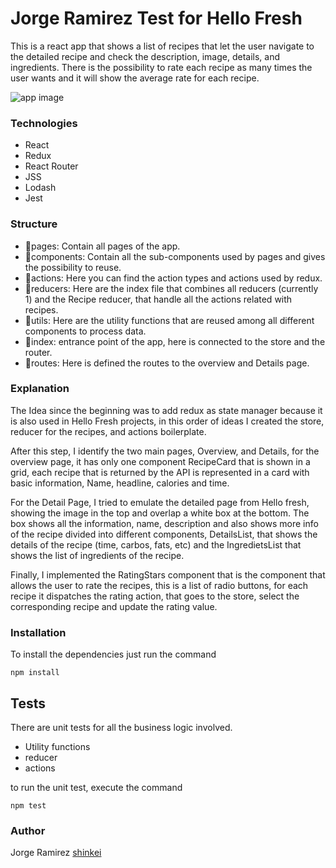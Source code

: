 # Jorge Ramirez Test for Hello Fresh

This is a react app that shows a list of recipes that let the user navigate to the detailed recipe and check the description, image, details, and ingredients.
There is the possibility to rate each recipe as many times the user wants and it will show the average rate for each recipe.

![app image](https://github.com/hellofreshdevtests/Shinkei-frontend-react-test/tree/develop/overview.png)

### Technologies
 - React
 - Redux
 - React Router
 - JSS
 - Lodash
 - Jest

### Structure

- 📁pages: Contain all pages of the app.
- 📁components: Contain all the sub-components used by pages and gives the possibility to reuse.
- 📁actions: Here you can find the action types and actions used by redux.
- 📁reducers: Here are the index file that combines all reducers (currently 1) and the Recipe reducer, that handle all the actions related with recipes.
- 📁utils: Here are the utility functions that are reused among all different components to process data.
- 🎯index: entrance point of the app, here is connected to the store and the router.
- 🧭routes: Here is defined the routes to the overview and Details page.

### Explanation

The Idea since the beginning was to add redux as state manager because it is also used in Hello Fresh projects, in this order of ideas I created the store, reducer for the recipes, and actions boilerplate.

After this step, I identify the two main pages, Overview, and Details, for the overview page, it has only one component RecipeCard that is shown in a grid, each recipe that is returned by the API is represented in a card with basic information, Name, headline, calories and time.

For the Detail Page, I tried to emulate the detailed page from Hello fresh, showing the image in the top and overlap a white box at the bottom. The box shows all the information, name, description and also shows more info of the recipe divided into different components, DetailsList, that shows the details of the recipe (time, carbos, fats, etc) and the IngredietsList that shows the list of ingredients of the recipe.

Finally, I implemented the RatingStars component that is the component that allows the user to rate the recipes, this is a list of radio buttons, for each recipe it dispatches the rating action, that goes to the store, select the corresponding recipe and update the rating value.


### Installation

To install the dependencies just run the command
```
npm install
```

## Tests

There are unit tests for all the business logic involved.
- Utility functions
- reducer
- actions

to run the unit test, execute the command
```
npm test
```

### Author

Jorge Ramirez [shinkei](https://github.com/shinkei)
